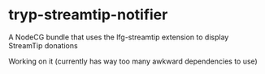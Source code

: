 # tryp-streamtip-notifier
A NodeCG bundle that uses the lfg-streamtip extension to display StreamTip donations

Working on it (currently has way too many awkward dependencies to use)
